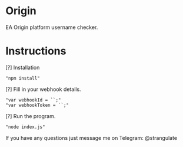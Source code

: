 # Origin
EA Origin platform username checker.

# Instructions

[?] Installation

    "npm install"

[?] Fill in your webhook details.

    "var webhookId = ``;"
    "var webhookToken = ``;"

[?] Run the program.

    "node index.js"
    
If you have any questions just message me on Telegram: @strangulate
